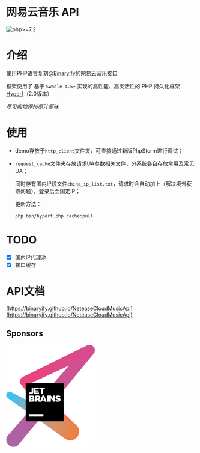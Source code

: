 # 网易云音乐 API
![php>=7.2](https://img.shields.io/badge/php->%3D7.2-orange.svg?maxAge=2592000)

# 介绍
使用PHP语言复刻[@Binaryify][1]的网易云音乐接口

框架使用了 基于 `Swoole 4.5+` 实现的高性能、高灵活性的 PHP 持久化框架[Hyperf][2]（2.0版本）

*尽可能地保持原汁原味*

# 使用
 * demo存放于`http_client`文件夹，可直接通过新版PhpStorm进行调试；
 * `request_cache`文件夹存放请求UA参数相关文件，分系统各自存放常用及常见UA；
 
   同时存有国内IP段文件`china_ip_list.txt`，请求时会自动加上（解决境外获取问题），登录后会固定IP；
   
   更新方法：
   ```shell script
   php bin/hyperf.php cache:pull
   ```

# TODO
- [x] 国内IP代理池
- [x] 接口缓存

# API文档

[https://binaryify.github.io/NeteaseCloudMusicApi](https://binaryify.github.io/NeteaseCloudMusicApi)


  [1]: https://github.com/Binaryify/NeteaseCloudMusicApi
  [2]: https://hyperf.io/

## Sponsors

[![JetBrains](./images/jetbrains.svg)](https://www.jetbrains.com/?from=NeteaseCloudMusicApi)
